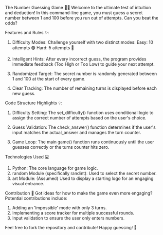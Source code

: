 The Number Guessing Game 🤔🔢
Welcome to the ultimate test of intuition and deduction! In this command-line game, you must guess a secret number between 1 and 100 before you run out of attempts. Can you beat the odds?

Features and Rules ✨:
1. Difficulty Modes: Challenge yourself with two distinct modes:
Easy: 10 attempts 🟢
Hard: 5 attempts 🔴

2. Intelligent Hints: After every incorrect guess, the program provides immediate feedback (Too High or Too Low) to guide your next attempt.

3. Randomized Target: The secret number is randomly generated between 1 and 100 at the start of every game.

4. Clear Tracking: The number of remaining turns is displayed before each new guess.

Code Structure Highlights 💡:
1. Difficulty Setting: The set_difficulty() function uses conditional logic to assign the correct number of attempts based on the user's choice.

2. Guess Validation: The check_answer() function determines if the user's input matches the actual_answer and manages the turn counter.

3. Game Loop: The main game() function runs continuously until the user guesses correctly or the turns counter hits zero.

Technologies Used 💻
1. Python: The core language for game logic.
2. random Module (specifically randint): Used to select the secret number.
3. art Module: (Assumed) Used to display a starting logo for an engaging visual entrance.

Contribution 🤝
Got ideas for how to make the game even more engaging? Potential contributions include:
1. Adding an 'Impossible' mode with only 3 turns.
2. Implementing a score tracker for multiple successful rounds.
3. Input validation to ensure the user only enters numbers.

Feel free to fork the repository and contribute! Happy guessing! 🚀